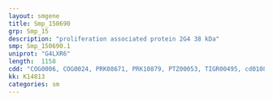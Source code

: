 ```yaml
---
layout: smgene
title: Smp_150690
grp: Smp_15
description: "proliferation associated protein 2G4 38 kDa"
smp: Smp_150690.1
uniprot: "G4LXR6"
length:  1158
cdd: "COG0006, COG0024, PRK08671, PRK10879, PTZ00053, TIGR00495, cd01089, cl00279, pfam00557"
kk: K14813
categories: sm
---
```

